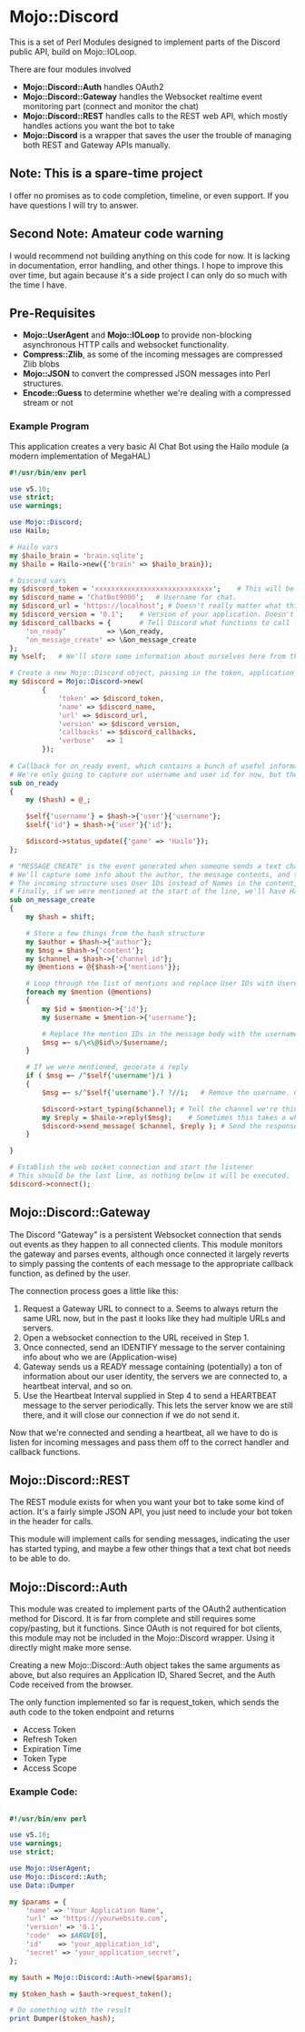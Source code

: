 # Mojo::Discord

This is a set of Perl Modules designed to implement parts of the Discord public API, build on Mojo::IOLoop.

There are four modules involved

- **Mojo::Discord::Auth** handles OAuth2
- **Mojo::Discord::Gateway** handles the Websocket realtime event monitoring part (connect and monitor the chat)
- **Mojo::Discord::REST** handles calls to the REST web API, which mostly handles actions you want the bot to take
- **Mojo::Discord** is a wrapper that saves the user the trouble of managing both REST and Gateway APIs manually.

## Note: This is a spare-time project

I offer no promises as to code completion, timeline, or even support. If you have questions I will try to answer.


## Second Note: Amateur code warning

I would recommend not building anything on this code for now. It is lacking in documentation, error handling, and other things.
I hope to improve this over time, but again because it's a side project I can only do so much with the time I have.

## Pre-Requisites

- **Mojo::UserAgent**  and **Mojo::IOLoop** to provide non-blocking asynchronous HTTP calls and websocket functionality.
- **Compress::Zlib**, as some of the incoming messages are compressed Zlib blobs
- **Mojo::JSON** to convert the compressed JSON messages into Perl structures.
- **Encode::Guess** to determine whether we're dealing with a compressed stream or not

### Example Program

This application creates a very basic AI Chat Bot using the Hailo module (a modern implementation of MegaHAL)

```perl
#!/usr/bin/env perl

use v5.10;
use strict;
use warnings;

use Mojo::Discord;
use Hailo;

# Hailo vars
my $hailo_brain = 'brain.sqlite';
my $hailo = Hailo->new({'brain' => $hailo_brain});

# Discord vars
my $discord_token = 'xxxxxxxxxxxxxxxxxxxxxxxxxxxxx';    # This will be supplied to you in the Discord Developers section when you create a new bot user.
my $discord_name = 'ChatBot9000';   # Username for chat.
my $discord_url = 'https://localhost'; # Doesn't really matter what this URL is, it just has to be there, and it's supposed to match what you configure in your Discord application.
my $discord_version = '0.1';    # Version of your application. Doesn't matter, it's just for your UserAgent string.
my $discord_callbacks = {       # Tell Discord what functions to call for event callbacks. It's not POE, but it works.
    'on_ready'          => \&on_ready,
    'on_message_create' => \&on_message_create
};
my %self;   # We'll store some information about ourselves here from the Discord API

# Create a new Mojo::Discord object, passing in the token, application name/url/version, and your callback functions as a hashref
my $discord = Mojo::Discord->new(
        {
            'token' => $discord_token,
            'name' => $discord_name,
            'url' => $discord_url,
            'version' => $discord_version,
            'callbacks' => $discord_callbacks,
            'verbose'   => 1
        });
        
# Callback for on_ready event, which contains a bunch of useful information
# We're only going to capture our username and user id for now, but there is a lot of other info in this structure.
sub on_ready
{
    my ($hash) = @_;

    $self{'username'} = $hash->{'user'}{'username'};
    $self{'id'} = $hash->{'user'}{'id'};

    $discord->status_update({'game' => 'Hailo'});
};

# "MESSAGE_CREATE" is the event generated when someone sends a text chat to a channel.
# We'll capture some info about the author, the message contents, and the list of @mentions so we can see if we need to respond to something.
# The incoming structure uses User IDs instead of Names in the content, so we'll swap those around so Hailo can generate a meaningful reply.
# Finally, if we were mentioned at the start of the line, we'll have Hailo generate a reply to the text and send it back to the channel.
sub on_message_create
{
    my $hash = shift;

    # Store a few things from the hash structure
    my $author = $hash->{'author'};
    my $msg = $hash->{'content'};
    my $channel = $hash->{'channel_id'};
    my @mentions = @{$hash->{'mentions'}};

    # Loop through the list of mentions and replace User IDs with Usernames.
    foreach my $mention (@mentions)
    {
        my $id = $mention->{'id'};
        my $username = $mention->{'username'};

        # Replace the mention IDs in the message body with the usernames.
        $msg =~ s/\<\@$id\>/$username/;
    }

    # If we were mentioned, generate a reply
    if ( $msg =~ /^$self{'username'}/i )
    {
        $msg =~ s/^$self{'username'}.? ?//i;   # Remove the username. Can I do this as part of the if statement?

        $discord->start_typing($channel); # Tell the channel we're thinking about a response
        my $reply = $hailo->reply($msg);    # Sometimes this takes a while.
        $discord->send_message( $channel, $reply ); # Send the response.
    }

}

# Establish the web socket connection and start the listener
# This should be the last line, as nothing below it will be executed.
$discord->connect();

```

## Mojo::Discord::Gateway

The Discord "Gateway" is a persistent Websocket connection that sends out events as they happen to all connected clients.
This module monitors the gateway and parses events, although once connected it largely reverts to simply passing the contents of each message to the appropriate callback function, as defined by the user.

The connection process goes a little like this:

1. Request a Gateway URL to connect to
    a. Seems to always return the same URL now, but in the past it looks like they had multiple URLs and servers.
2. Open a websocket connection to the URL received in Step 1.
3. Once connected, send an IDENTIFY message to the server containing info about who we are (Application-wise)
4. Gateway sends us a READY message containing (potentially) a ton of information about our user identity, the servers we are connected to, a heartbeat interval, and so on.
5. Use the Heartbeat Interval supplied in Step 4 to send a HEARTBEAT message to the server periodically. This lets the server know we are still there, and it will close our connection if we do not send it.

Now that we're connected and sending a heartbeat, all we have to do is listen for incoming messages and pass them off to the correct handler and callback functions.

## Mojo::Discord::REST

The REST module exists for when you want your bot to take some kind of action. It's a fairly simple JSON API, you just need to include your bot token in the header for calls.

This module will implement calls for sending messages, indicating the user has started typing, and maybe a few other things that a text chat bot needs to be able to do.

## Mojo::Discord::Auth

This module was created to implement parts of the OAuth2 authentication method for Discord.
It is far from complete and still requires some copy/pasting, but it functions.
Since OAuth is not required for bot clients, this module may not be included in the Mojo::Discord wrapper.
Using it directly might make more sense.

Creating a new Mojo::Discord::Auth object takes the same arguments as above, but also requires an Application ID, Shared Secret, and the Auth Code received from the browser.

The only function implemented so far is request_token, which sends the auth code to the token endpoint and returns 
- Access Token
- Refresh Token
- Expiration Time
- Token Type
- Access Scope

### Example Code:

```perl

#!/usr/bin/env perl

use v5.10;
use warnings;
use strict;

use Mojo::UserAgent;
use Mojo::Discord::Auth;
use Data::Dumper

my $params = {
    'name' => 'Your Application Name',
    'url' => 'https://yourwebsite.com',
    'version' => '0.1',
    'code'  => $ARGV[0],
    'id'    => 'your_application_id',
    'secret' => 'your_application_secret',
};

my $auth = Mojo::Discord::Auth->new($params);

my $token_hash = $auth->request_token();

# Do something with the result
print Dumper($token_hash);
```
